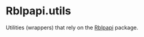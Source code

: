 # Rblpapi.utils

Utilities (wrappers) that rely on the
[Rblpapi](https://github.com/Rblp/Rblpapi) package.
